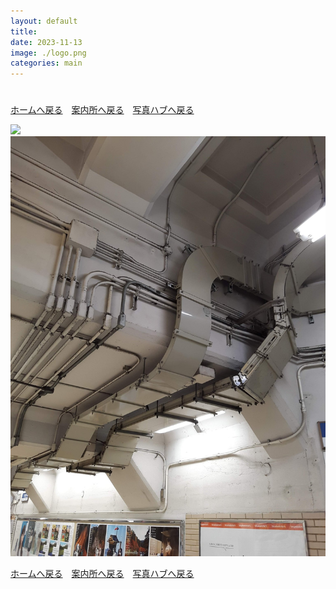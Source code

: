 ```yaml
---
layout: default
title: 
date: 2023-11-13
image: ./logo.png
categories: main
---
```

# 
[ホームへ戻る](./index)　[案内所へ戻る](144)　[写真ハブへ戻る](154)




![](./photos/136.png)
![](./photos/137.png)


[ホームへ戻る](./index)　[案内所へ戻る](144)　[写真ハブへ戻る](154)

